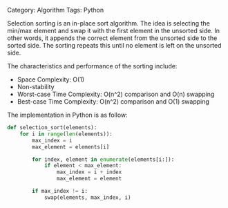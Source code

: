 Category: Algorithm
Tags: Python

Selection sorting is an in-place sort algorithm. The idea is selecting the min/max element and swap it with the first element in the unsorted side. In other words, it appends the correct element from the unsorted side to the sorted side. The sorting repeats this until no element is left on the unsorted side.

The characteristics and performance of the sorting include:

* Space Complexity: O(1)
* Non-stability
* Worst-case Time Complexity: O(n^2) comparison and O(n) swapping
* Best-case Time Complexity: O(n^2) comparison and O(1) swapping

The implementation in Python is as follow:

```python
def selection_sort(elements):
    for i in range(len(elements)):
        max_index = i
        max_element = elements[i]

        for index, element in enumerate(elements[i:]):
            if element < max_element:
                max_index = i + index
                max_element = element

        if max_index != i:
            swap(elements, max_index, i)
```

